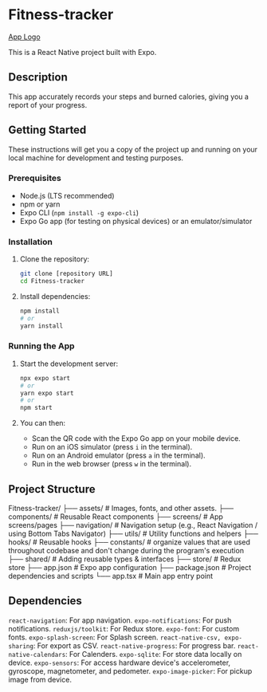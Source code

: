 # Fitness-tracker

[App Logo](./assets/icon.png)

This is a React Native project built with Expo.

## Description

This app accurately records your steps and burned calories, giving you a report of your progress.

## Getting Started

These instructions will get you a copy of the project up and running on your local machine for development and testing purposes.

### Prerequisites

* Node.js (LTS recommended)
* npm or yarn
* Expo CLI (`npm install -g expo-cli`)
* Expo Go app (for testing on physical devices) or an emulator/simulator

### Installation

1.  Clone the repository:

    ```bash
    git clone [repository URL]
    cd Fitness-tracker
    ```

2.  Install dependencies:

    ```bash
    npm install
    # or
    yarn install
    ```

### Running the App

1.  Start the development server:

    ```bash
    npx expo start
    # or
    yarn expo start
    # or
    npm start
    ```

2.  You can then:

    * Scan the QR code with the Expo Go app on your mobile device.
    * Run on an iOS simulator (press `i` in the terminal).
    * Run on an Android emulator (press `a` in the terminal).
    * Run in the web browser (press `w` in the terminal).

## Project Structure

Fitness-tracker/
├── assets/         # Images, fonts, and other assets.
├── components/     # Reusable React components
├── screens/        # App screens/pages
├── navigation/     # Navigation setup (e.g., React Navigation / using Bottom Tabs Navigator)
├── utils/          # Utility functions and helpers
├── hooks/          # Reusable hooks
├── constants/      # organize values that are used throughout codebase and don't change during the program's execution
├── shared/         # Adding reusable types & interfaces
├── store/          # Redux store
├── app.json        # Expo app configuration
├── package.json    # Project dependencies and scripts
└── app.tsx         # Main app entry point

## Dependencies

`react-navigation`: For app navigation.
`expo-notifications`: For push notifications.
`reduxjs/toolkit`: For Redux store.
`expo-font`: For custom fonts.
`expo-splash-screen`: For Splash screen.
`react-native-csv, expo-sharing`: For export as CSV.
`react-native-progress`: For progress bar.
`react-native-calendars`: For Calenders.
`expo-sqlite`: For store data locally on device.
`expo-sensors`: For access hardware device's accelerometer, gyroscope, magnetometer, and pedometer.
`expo-image-picker`: For pickup image from device.
